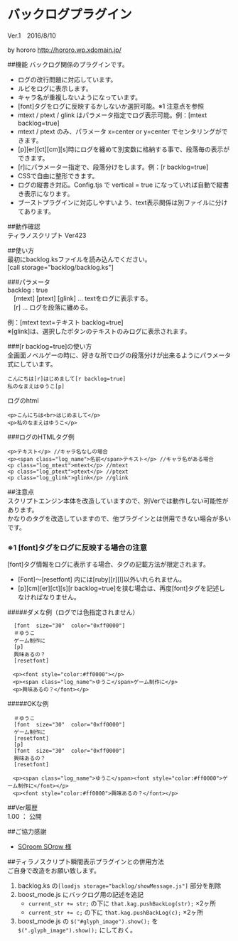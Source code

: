 # バックログプラグイン  
Ver.1　2016/8/10  
  
by hororo http://hororo.wp.xdomain.jp/

##機能
バックログ関係のプラグインです。
* ログの改行問題に対応しています。
* ルビをログに表示します。
* キャラ名が重複しないようになっています。
* [font]タグをログに反映するかしないか選択可能。※1 注意点を参照
* mtext / ptext / glink はパラメータ指定でログ表示可能。例：[mtext backlog=true]
* mtext / ptext のみ、パラメータ x=center or y=center でセンタリングができます。
* [p][er][ct][cm][s]時にログを纏めて別変数に格納する事で、段落毎の表示ができます。
* [r]にパラメーター指定で、段落分けをします。例：[r backlog=true]
* CSSで自由に整形できます。
* ログの縦書き対応。Config.tjs で vertical = true になっていれば自動で縦書き表示になります。
* ブーストプラグインに対応しやすいよう、text表示関係は別ファイルに分けてあります。
  
##動作確認  
ティラノスクリプト Ver423  
  
##使い方  
最初にbacklog.ksファイルを読み込んでください。  
[call storage="backlog/backlog.ks"]  
  
###パラメータ  
backlog : true  
　[mtext] [ptext] [glink] … textをログに表示する。  
　[r] … ログを段落に纏める。  
  
例：[mtext text=テキスト backlog=true]  
※[glink]は、選択したボタンのテキストのみログに表示されます。  
  
###[r backlog=true]の使い方  
全画面ノベルゲーの時に、好きな所でログの段落分けが出来るようにパラメータ式にしています。
```
こんにちは[r]はじめまして[r backlog=true]  
私のなまえはゆうこ[p]
```
  
ログのhtml  
```
<p>こんにちは<br>はじめまして</p>
<p>私のなまえはゆうこ</p>
```
  
###ログのHTMLタグ例  
```
<p>テキスト</p> //キャラ名なしの場合  
<p><span class="log_name">名前</span>テキスト</p> //キャラ名がある場合  
<p class="log_mtext">mtext</p> //mtext  
<p class="log_ptext">ptext</p> //ptext  
<p class="log_glink">glink</p> //glink
```
  
##注意点  
スクリプトエンジン本体を改造していますので、別Verでは動作しない可能性があります。  
かなりのタグを改造していますので、他プラグインとは併用できない場合が多いです。

### ※1 [font]タグをログに反映する場合の注意
[font]タグ情報をログに表示する場合、タグの記載方法が限定されます。  
* [Font]～[resetfont] 内には[ruby][r][l]以外いれられません。  
* [p][cm][er][ct][s][r backlog=true]を挟む場合は、再度[font]タグを記述しなければなりません。
  
#####ダメな例（ログでは色指定されません）  
```
  [font  size="30"  color="0xff0000"]  
  ＃ゆうこ  
  ゲーム制作に  
  [p]  
  興味あるの？
  [resetfont]
```
```
　<p><font style="color:#ff0000"></p>
　<p><span class="log_name">ゆうこ</span>ゲーム制作に</p>
　<p>興味あるの？</font></p>
```
#####OKな例  
```:ksファイル
  ＃ゆうこ 
  [font  size="30"  color="0xff0000"]  
  ゲーム制作に  
  [resetfont]  
  [p]  
  [font  size="30"  color="0xff0000"]  
  興味あるの？ 
  [resetfont]
```
```html:log
　<p><span class="log_name">ゆうこ</span><font style="color:#ff0000">ゲーム制作に</font></p>
　<p><font style="color:#ff0000">興味あるの？</font></p>
```

  
##Ver履歴  
1.00 ： 公開  
  
##ご協力感謝  
* [SOroom SOrow 様](http://north.undo.jp/ "SOroom SOrow 様")  
  
  
##ティラノスクリプト瞬間表示プラグインとの併用方法  
ご自身で改造をお願い致します。  
  
1. backlog.ks の`[loadjs storage="backlog/showMessage.js"]` 部分を削除  
1. boost_mode.js にバックログ用の記述を追記  
	* `current_str += str;` の下に `that.kag.pushBackLog(str);` ×2ヶ所  
	* `current_str += c;` の下に `that.kag.pushBackLog(c);` ×2ヶ所
1. boost_mode.js の `$("#glyph_image").show();` を `$(".glyph_image").show();` にしておく。  

